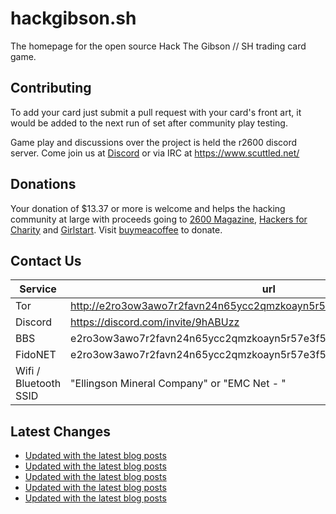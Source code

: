 # hackgibson.sh
The homepage for the open source Hack The Gibson // SH trading card game.


## Contributing

To add your card just submit a pull request with your card's front art, it would be added to the next run of set after community play testing.

Game play and discussions over the project is held the r2600 discord server. Come join us at [Discord](https://discord.com/invite/9hABUzz) or via IRC at https://www.scuttled.net/


## Donations

Your donation of $13.37 or more is welcome and helps the hacking community at large with proceeds going to [2600 Magazine](https://2600.com/), [Hackers for Charity](https://hackersforcharity.org) and [Girlstart](https://girlstart.org).  Visit [buymeacoffee](https://www.buymeacoffee.com/hackgibson.sh) to donate.


## Contact Us

Service | url
-|-
Tor | http://e2ro3ow3awo7r2favn24n65ycc2qmzkoayn5r57e3f56nvjwdcgg32ad.onion
Discord | https://discord.com/invite/9hABUzz
BBS | e2ro3ow3awo7r2favn24n65ycc2qmzkoayn5r57e3f56nvjwdcgg32ad.onion:23
FidoNET | e2ro3ow3awo7r2favn24n65ycc2qmzkoayn5r57e3f56nvjwdcgg32ad.onion:24554
Wifi / Bluetooth SSID | "Ellingson Mineral Company" or "EMC Net - <fidonet address>"

## Latest Changes
<!-- BLOG-POST-LIST:START -->
- [Updated with the latest blog posts](https://github.com/DFW2600/hackgibson.sh/commit/612a297e9bb0f0d174e89ac1ca7f8fcf8340ebbd)
- [Updated with the latest blog posts](https://github.com/DFW2600/hackgibson.sh/commit/3e29a51e28f859b5e9b907fac89f8d2a0133aab5)
- [Updated with the latest blog posts](https://github.com/DFW2600/hackgibson.sh/commit/9a8becec5830663751fa2a44fec29d0175fa5cec)
- [Updated with the latest blog posts](https://github.com/DFW2600/hackgibson.sh/commit/bf72d518d7c2f9d8e9bb489d8a928a0f1291fb12)
- [Updated with the latest blog posts](https://github.com/DFW2600/hackgibson.sh/commit/27776111e5f003a9da7aacb509859b60fbb73a54)
<!-- BLOG-POST-LIST:END -->
